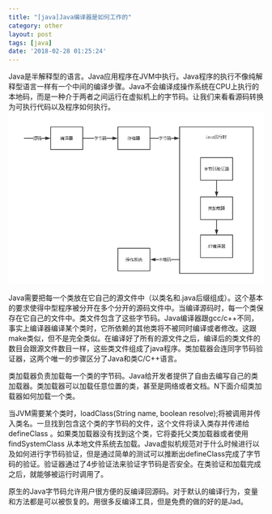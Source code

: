 ```yaml
---
title: "[java]Java编译器是如何工作的"
category: other
layout: post
tags: [java]
date: '2018-02-28 01:25:24'
---
```

Java是半解释型的语言。Java应用程序在JVM中执行。Java程序的执行不像纯解释型语言一样有一个中间的编译步骤。Java不会编译成操作系统在CPU上执行的本地码，而是一种介于两者之间运行在虚拟机上的字节码。让我们来看看源码转换为可执行代码以及程序如何执行。
![](/imgs/javacompile.png)

Java需要把每一个类放在它自己的源文件中（以类名和.java后缀组成）。这个基本的要求使得中型程序被分开在多个分开的源码文件中。当编译源码时，每一个类保存在它自己的文件中。类文件包含了这些字节码。Java编译器跟gcc/c++不同，事实上编译器编译某个类时，它所依赖的其他类将不被同时编译或者修改。这跟make类似，但不是完全类似。在编译好了所有的源文件之后，编译后的类文件的数目会跟源文件数目一样，这些类文件组成了java程序。类加载器会连同字节码验证器，这两个唯一的步骤区分了Java和类C/C++语言。

类加载器负责加载每一个类的字节码。Java给开发者提供了自由去编写自己的类加载器。类加载器可以加载任意位置的类，甚至是网络或者文档。N下面介绍类加载器如何加载一个类。 

当JVM需要某个类时，loadClass(String name, boolean resolve);将被调用并传入类名。一旦找到包含这个类的字节码的文件，这个文件将读入类存并传递给defineClass 。如果类加载器没有找到这个类，它将委托父类加载器或者使用findSystemClass 从本地文件系统去加载。Java虚拟机规范对于什么时候进行以及如何进行字节码验证，但是通过简单的测试可以推断出defineClass完成了字节码的验证。验证器通过了4步验证法来验证字节码是否安全。在类验证和加载完成之后，就能够被运行时调用了。

原生的Java字节码允许用户很方便的反编译回源码。对于默认的编译行为，变量和方法都是可以被恢复的。用很多反编译工具，但是免费的做的好的是Jad。 

